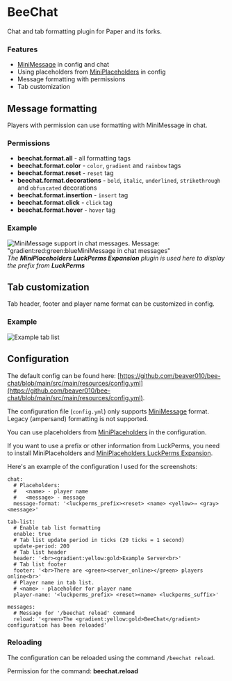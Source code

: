 # BeeChat
Chat and tab formatting plugin for Paper and its forks.
### Features
- [MiniMessage](https://docs.advntr.dev/minimessage/format.html) in config and chat
- Using placeholders from [MiniPlaceholders](https://modrinth.com/plugin/miniplaceholders) in config
- Message formatting with permissions
- Tab customization

## Message formatting
Players with permission can use formatting with MiniMessage in chat.

### Permissions
- **beechat.format.all** - all formatting tags
- **beechat.format.color** - `color`, `gradient` and `rainbow` tags
- **beechat.format.reset** - `reset` tag
- **beechat.format.decorations** - `bold`, `italic`, `underlined`, `strikethrough` and `obfuscated` decorations
- **beechat.format.insertion** - `insert` tag
- **beechat.format.click** - `click` tag
- **beechat.format.hover** - `hover` tag

### Example
![MiniMessage support in chat messages. Message: "<gradient:red:green:blue><b>MiniMessage</b> in chat messages"](https://cdn.modrinth.com/data/cached_images/3e62983eb618d1df5747f697c433811dd3b5922c.png)
_The **MiniPlaceholders LuckPerms Expansion** plugin is used here to display the prefix from **LuckPerms**_

## Tab customization
Tab header, footer and player name format can be customized in config.

### Example
![Example tab list](https://cdn.modrinth.com/data/cached_images/6c4cec84f34910c20872e2ce60347cd9867e95e5.jpeg)

## Configuration
The default config can be found here: [https://github.com/beaver010/bee-chat/blob/main/src/main/resources/config.yml](https://github.com/beaver010/bee-chat/blob/main/src/main/resources/config.yml).

The configuration file (`config.yml`) only supports [MiniMessage](https://docs.advntr.dev/minimessage/format.html) format. Legacy (ampersand) formatting is not supported.

You can use placeholders from [MiniPlaceholders](https://modrinth.com/plugin/miniplaceholders) in the configuration.

If you want to use a prefix or other information from LuckPerms, you need to install MiniPlaceholders and [MiniPlaceholders LuckPerms Expansion](https://modrinth.com/plugin/luckperms-expansion).

Here's an example of the configuration I used for the screenshots:

```
chat:
  # Placeholders:
  #   <name> - player name
  #   <message> - message
  message-format: '<luckperms_prefix><reset> <name> <yellow>→ <gray><message>'

tab-list:
  # Enable tab list formatting
  enable: true
  # Tab list update period in ticks (20 ticks = 1 second)
  update-period: 200
  # Tab list header
  header: '<br><gradient:yellow:gold>Example Server<br>'
  # Tab list footer
  footer: '<br>There are <green><server_online></green> players online<br>'
  # Player name in tab list.
  # <name> - placeholder for player name
  player-name: '<luckperms_prefix> <reset><name> <luckperms_suffix>'

messages:
  # Message for '/beechat reload' command
  reload: '<green>The <gradient:yellow:gold>BeeChat</gradient> configuration has been reloaded'
```

### Reloading
The configuration can be reloaded using the command `/beechat reload`. 

Permission for the command: **beechat.reload**
